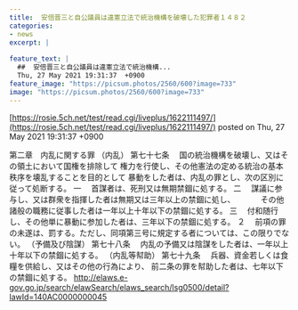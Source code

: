 ```yaml
---
title:  安倍晋三と自公議員は違憲立法で統治機構を破壊した犯罪者１４８２ 
categories:
- news
excerpt: |
  
feature_text: |
  ##  安倍晋三と自公議員は違憲立法で統治機構...
  Thu, 27 May 2021 19:31:37  +0900
feature_image: "https://picsum.photos/2560/600?image=733"
image: "https://picsum.photos/2560/600?image=733"
---
```


[https://rosie.5ch.net/test/read.cgi/liveplus/1622111497/](https://rosie.5ch.net/test/read.cgi/liveplus/1622111497/)
posted on Thu, 27 May 2021 19:31:37  +0900

<!--more-->

第二章　内乱に関する罪 （内乱） 第七十七条 　国の統治機構を破壊し、又はその領土において国権を排除して 権力を行使し、その他憲法の定める統治の基本秩序を壊乱することを目的として 暴動をした者は、内乱の罪とし、次の区別に従って処断する。 一 　首謀者は、死刑又は無期禁錮に処する。 二 　謀議に参与し、又は群衆を指揮した者は無期又は三年以上の禁錮に処し、 　　　その他諸般の職務に従事した者は一年以上十年以下の禁錮に処する。 三 　付和随行し、その他単に暴動に参加した者は、三年以下の禁錮に処する。 ２ 　前項の罪の未遂は、罰する。ただし、同項第三号に規定する者については、この限りでない。 （予備及び陰謀） 第七十八条 　内乱の予備又は陰謀をした者は、一年以上十年以下の禁錮に処する。 （内乱等幇助） 第七十九条 　兵器、資金若しくは食糧を供給し、又はその他の行為により、 前二条の罪を幇助した者は、七年以下の禁錮に処する。 http://elaws.e-gov.go.jp/search/elawSearch/elaws_search/lsg0500/detail?lawId=140AC0000000045
